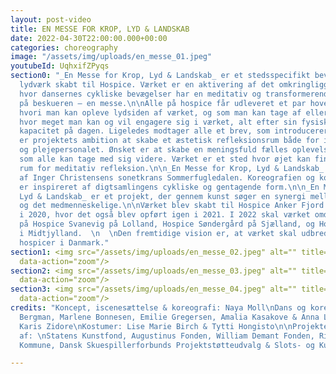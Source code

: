 ```yaml
---
layout: post-video
title: EN MESSE FOR KROP, LYD & LANDSKAB
date: 2022-04-30T22:00:00.000+00:00
categories: choreography
image: "/assets/img/uploads/en_messe_01.jpeg"
youtubeId: UqhxifZPyqs
section0: "_En Messe for Krop, Lyd & Landskab_ er et stedsspecifikt bevægelses- og
  lydværk skabt til Hospice. Værket er en aktivering af det omkringliggende landskab,
  hvor dansernes cykliske bevægelser har en meditativ og transformerende virkning
  på beskueren – en messe.\n\nAlle på hospice får udleveret et par hovedtelefoner,
  hvori man kan opleve lydsiden af værket, og som man kan tage af eller på alt efter
  hvor meget man kan og vil engagere sig i værket, alt efter sin fysiske og mentale
  kapacitet på dagen. Ligeledes modtager alle et brev, som introducerer værket.\n\nDet
  er projektets ambition at skabe et æstetisk refleksionsrum både for indlagte, pårørende
  og plejepersonalet. Ønsket er at skabe en meningsfuld fælles oplevelse; et minde
  som alle kan tage med sig videre. Værket er et sted hvor øjet kan finde hvile, et
  rum for meditativ refleksion.\n\n_En Messe for Krop, Lyd & Landskab_ er inspireret
  af Inger Christensens sonetkrans Sommerfugledalen. Koreografien og kompositionen
  er inspireret af digtsamlingens cykliske og gentagende form.\n\n_En Messe for Krop,
  Lyd & Landskab_ er et projekt, der gennem kunst søger en synergi mellem naturen
  og det medmenneskelige.\n\nVærket blev skabt til Hospice Anker Fjord i Vestjylland
  i 2020, hvor det også blev opført igen i 2021. I 2022 skal værket omdannes til visning
  på Hospice Svanevig på Lolland, Hospice Søndergård på Sjælland, og Hospice Gudenå
  i Midtjylland.  \n  \nDen fremtidige vision er, at værket skal udbredes til alle
  hospicer i Danmark."
section1: <img src="/assets/img/uploads/en_messe_02.jpeg" alt="" title="" class="post-image"
  data-action="zoom"/>
section2: <img src="/assets/img/uploads/en_messe_03.jpeg" alt="" title="" class="post-image"
  data-action="zoom"/>
section3: <img src="/assets/img/uploads/en_messe_04.jpeg" alt="" title="" class="post-image"
  data-action="zoom"/>
credits: "Koncept, iscenesættelse & koreografi: Naya Moll\nDans og koreografi: Karin
  Bergman, Marlene Bonnesen, Emilie Gregersen, Amalia Kasakove & Anna Lea Ourø\nMusikkomposition:
  Karis Zidore\nKostumer: Lise Marie Birch & Tytti Hongisto\n\nProjektet er støttet
  af: \nStatens Kunstfond, Augustinus Fonden, William Demant Fonden, Ringkøbing-Skjern
  Kommune, Dansk Skuespillerforbunds Projektstøtteudvalg & Slots- og Kulturstyrelsen"

---
```

